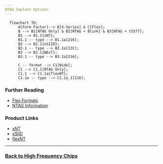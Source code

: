 ```yaml
---
NTAG Implant Options
---
```


```mermaid
  flowchart TD;
      A[Form Factor]--> B[X-Series] & C[Flex];
      B --> B1[NTAG Only] & B2[NTAG + Blink] & B3[NTAG + t5577];
      B1 --> B1.1{xNT};
      B1.1 -- type --> B1.1a[216];
      B2 --> B2.1{xSIID};
      B2.1 -- type --> B2.1a[I2C];
      B3 --> B3.1{NExT};
      B3.1 -- type --> B3.1a[216];

      C -- format --> C1[Wide];
      C1 --> C1.1[NTAG Only];
      C1.1 --> C1.1a{flexNT};
      C1.1a -- type --> C1.1a_1[216];
```

### Further Reading
- [Flex Formats](FLEX_FORMATS.md)
- [NTAG Information](NTAG.md)

### Product Links
- [xNT](https://dngr.us/xnt)
- [xSIID](https://dngr.us/xsiid)
- [flexNT](https://dngr.us/flexnt)
  
---
### [Back to High Frequency Chips](HIGH_FREQUENCY_CHIPS.md)
